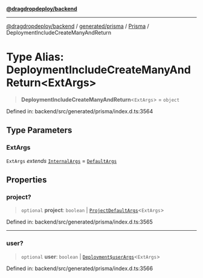 [**@dragdropdeploy/backend**](../../../../../README.md)

***

[@dragdropdeploy/backend](../../../../../README.md) / [generated/prisma](../../../README.md) / [Prisma](../README.md) / DeploymentIncludeCreateManyAndReturn

# Type Alias: DeploymentIncludeCreateManyAndReturn\<ExtArgs\>

> **DeploymentIncludeCreateManyAndReturn**\<`ExtArgs`\> = `object`

Defined in: backend/src/generated/prisma/index.d.ts:3564

## Type Parameters

### ExtArgs

`ExtArgs` *extends* [`InternalArgs`](../../../runtime/library/type-aliases/InternalArgs.md) = [`DefaultArgs`](../../../runtime/library/type-aliases/DefaultArgs.md)

## Properties

### project?

> `optional` **project**: `boolean` \| [`ProjectDefaultArgs`](ProjectDefaultArgs.md)\<`ExtArgs`\>

Defined in: backend/src/generated/prisma/index.d.ts:3565

***

### user?

> `optional` **user**: `boolean` \| [`Deployment$userArgs`](Deployment$userArgs.md)\<`ExtArgs`\>

Defined in: backend/src/generated/prisma/index.d.ts:3566
